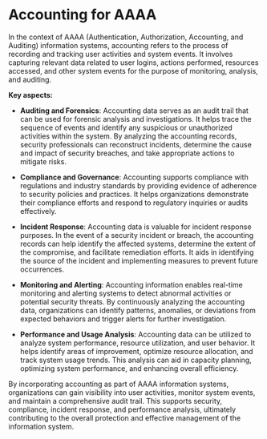 # Accounting for AAAA

In the context of AAAA (Authentication, Authorization, Accounting, and Auditing) information systems, accounting refers to the process of recording and tracking user activities and system events. It involves capturing relevant data related to user logins, actions performed, resources accessed, and other system events for the purpose of monitoring, analysis, and auditing.

**Key aspects:**

* **Auditing and Forensics**: Accounting data serves as an audit trail that can be used for forensic analysis and investigations. It helps trace the sequence of events and identify any suspicious or unauthorized activities within the system. By analyzing the accounting records, security professionals can reconstruct incidents, determine the cause and impact of security breaches, and take appropriate actions to mitigate risks.

* **Compliance and Governance**: Accounting supports compliance with regulations and industry standards by providing evidence of adherence to security policies and practices. It helps organizations demonstrate their compliance efforts and respond to regulatory inquiries or audits effectively.

* **Incident Response**: Accounting data is valuable for incident response purposes. In the event of a security incident or breach, the accounting records can help identify the affected systems, determine the extent of the compromise, and facilitate remediation efforts. It aids in identifying the source of the incident and implementing measures to prevent future occurrences.

* **Monitoring and Alerting**: Accounting information enables real-time monitoring and alerting systems to detect abnormal activities or potential security threats. By continuously analyzing the accounting data, organizations can identify patterns, anomalies, or deviations from expected behaviors and trigger alerts for further investigation.

* **Performance and Usage Analysis**: Accounting data can be utilized to analyze system performance, resource utilization, and user behavior. It helps identify areas of improvement, optimize resource allocation, and track system usage trends. This analysis can aid in capacity planning, optimizing system performance, and enhancing overall efficiency.

By incorporating accounting as part of AAAA information systems, organizations can gain visibility into user activities, monitor system events, and maintain a comprehensive audit trail. This supports security, compliance, incident response, and performance analysis, ultimately contributing to the overall protection and effective management of the information system.